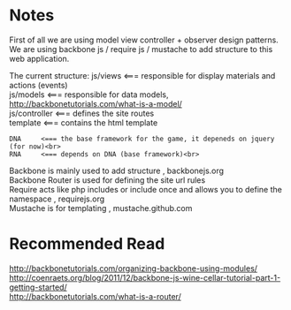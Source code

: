 Notes
=====
First of all we are using model view controller + observer design patterns.<br>
We are using backbone js / require js / mustache to add structure to this web application.

The current structure:
	js/views	<=== responsible for display materials and actions (events)<br>
	js/models 	<=== responsible for data models, http://backbonetutorials.com/what-is-a-model/<br>
	js/controller 	<=== defines the site routes<br>
	template 	<=== contains the html template<br>
	
	DNA		<=== the base framework for the game, it depeneds on jquery (for now)<br>
	RNA		<=== depends on DNA (base framework)<br>


Backbone is mainly used to add structure , backbonejs.org <br>
Backbone Router is used for defining the site url rules<br>
Require acts like php includes or include once and allows you to define the namespace , requirejs.org<br> 
Mustache is for templating , mustache.github.com<br>

Recommended Read
=====
http://backbonetutorials.com/organizing-backbone-using-modules/ <br>
http://coenraets.org/blog/2011/12/backbone-js-wine-cellar-tutorial-part-1-getting-started/ <br>
http://backbonetutorials.com/what-is-a-router/ <br>
